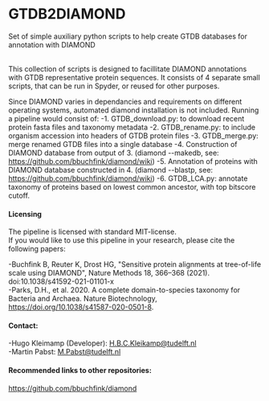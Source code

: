 # GTDB2DIAMOND
Set of simple auxiliary python scripts to help create GTDB databases for annotation with DIAMOND

<br>
This collection of scripts is designed to facillitate DIAMOND annotations with GTDB representative protein sequences. 
It consists of 4 separate small scripts, that can be run in Spyder, or reused for other purposes.

Since DIAMOND varies in dependancies and requirements on different operating systems, automated diamond installation is not included.
Running a pipeline would consist of:
-1. GTDB_download.py: to download recent protein fasta files and taxonomy metadata
-2. GTDB_rename.py: to include organism accession into headers of GTDB protein files 
-3. GTDB_merge.py: merge renamed GTDB files into a single database
-4. Construction of DIAMOND database from output of 3. (diamond --makedb, see: https://github.com/bbuchfink/diamond/wiki)
-5. Annotation of proteins with DIAMOND database constructed in 4.  (diamond --blastp, see: https://github.com/bbuchfink/diamond/wiki)
-6. GTDB_LCA.py: annotate taxonomy of proteins based on lowest common ancestor, with top bitscore cutoff.



#### Licensing

The pipeline is licensed with standard MIT-license. <br>
If you would like to use this pipeline in your research, please cite the following papers: 
      
-Buchfink B, Reuter K, Drost HG, "Sensitive protein alignments at tree-of-life scale using DIAMOND", Nature Methods 18, 366–368 (2021). doi:10.1038/s41592-021-01101-x
<br>
-Parks, D.H., et al. 2020. A complete domain-to-species taxonomy for Bacteria and Archaea. Nature Biotechnology, https://doi.org/10.1038/s41587-020-0501-8.


#### Contact:
-Hugo Kleimamp (Developer): H.B.C.Kleikamp@tudelft.nl<br> 
-Martin Pabst: M.Pabst@tudelft.nl<br>


#### Recommended links to other repositories:
https://github.com/bbuchfink/diamond
